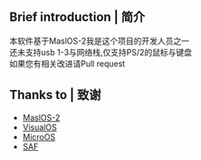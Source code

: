 ## Brief introduction | 简介
本软件基于MaslOS-2我是这个项目的开发人员之一
<br>
还未支持usb 1-3与网络栈,仅支持PS/2的鼠标与键盘
<br>
如果您有相关改进请Pull request

## Thanks to | 致谢
 - [MaslOS-2](https://github.com/marceldobehere/MaslOS-2)
 - [VisualOS](https://github.com/nothotscott/VisualOS)
 - [MicroOS](https://github.com/Glowman554/MicroOS)
 - [SAF](https://github.com/chocabloc/saf)
 
